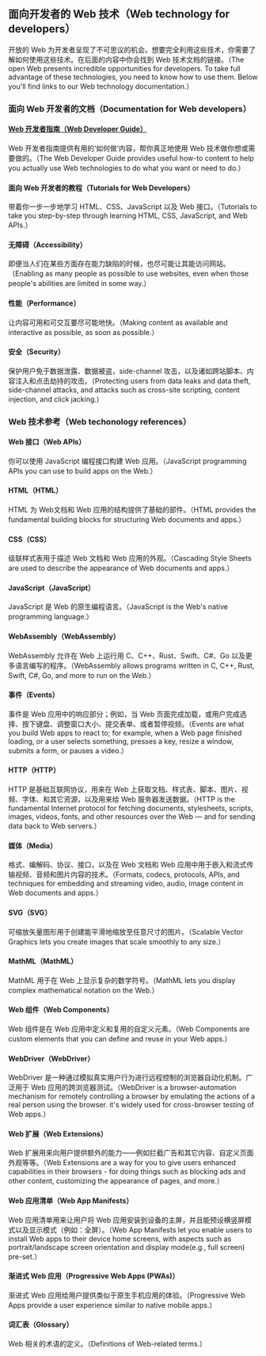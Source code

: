 ## 面向开发者的 Web 技术（Web technology for developers）

开放的 Web 为开发者呈现了不可思议的机会。想要完全利用这些技术，你需要了解如何使用这些技术。在后面的内容中你会找到 Web 技术文档的链接。（The open Web presents incredible opportunities for developers. To take full advantage of these technologies, you need to know how to use them. Below you'll find links to our Web technology documentation.）

### 面向 Web 开发者的文档（Documentation for Web developers）

#### [Web 开发者指南（Web Developer Guide）](./Guide/)

Web 开发者指南提供有用的‘如何做’内容，帮你真正地使用 Web 技术做你想或需要做的。（The Web Developer Guide provides useful how-to content to help you actually use Web technologies to do what you want or need to do.）

#### 面向 Web 开发者的教程（Tutorials for Web Developers）

带着你一步一步地学习 HTML、CSS、JavaScript 以及 Web 接口。（Tutorials to take you step-by-step through learning HTML, CSS, JavaScript, and Web APIs.）

#### 无障碍（Accessibility）

即便当人们在某些方面存在能力缺陷的时候，也尽可能让其能访问网站。（Enabling as many people as possible to use websites, even when those people's abilities are limited in some way.）

#### 性能（Performance）

让内容可用和可交互要尽可能地快。（Making content as available and interactive as possible, as soon as possible.）

#### 安全（Security）

保护用户免于数据泄露、数据被盗，side-channel 攻击，以及诸如跨站脚本、内容注入和点击劫持的攻击。（Protecting users from data leaks and data theft, side-channel attacks, and attacks such as cross-site scripting, content injection, and click jacking.）

### Web 技术参考（Web techonology references）

#### Web 接口（Web APIs）

你可以使用 JavaScript 编程接口构建 Web 应用。（JavaScript programming APIs you can use to build apps on the Web.）

#### HTML（HTML）

HTML 为 Web文档和 Web 应用的结构提供了基础的部件。（HTML provides the fundamental building blocks for structuring Web documents and apps.）

#### CSS（CSS）

级联样式表用于描述 Web 文档和 Web 应用的外观。（Cascading Style Sheets are used to describe the appearance of Web documents and apps.）

#### JavaScript（JavaScript）

JavaScript 是 Web 的原生编程语言。（JavaScript is the Web's native programming language.）

#### WebAssembly（WebAssembly）

WebAssembly 允许在 Web 上运行用 C、C++、Rust、Swift、C#、Go 以及更多语言编写的程序。（WebAssembly allows programs written in C, C++, Rust, Swift, C#, Go, and more to run on the Web.）

#### 事件（Events）

事件是 Web 应用中的响应部分；例如，当 Web 页面完成加载，或用户完成选择、按下键盘、调整窗口大小、提交表单、或者暂停视频。（Events are what you build Web apps to react to; for example, when a Web page finished loading, or a user selects something, presses a key, resize a window, submits a form, or pauses a video.）

#### HTTP（HTTP）

HTTP 是基础互联网协议，用来在 Web 上获取文档、样式表、脚本、图片、视频、字体、和其它资源，以及用来给 Web 服务器发送数据。（HTTP is the fundamental Internet protocol for fetching documents, stylesheets, scripts, images, videos, fonts, and other resources over the Web — and for sending data back to Web servers.）

#### 媒体（Media）

格式、编解码、协议、接口，以及在 Web 文档和 Web 应用中用于嵌入和流式传输视频、音频和图片内容的技术。（Formats, codecs, protocols, APIs, and techniques for embedding and streaming video, audio, image content in Web documents and apps.）

#### SVG（SVG）

可缩放矢量图形用于创建能平滑地缩放至任意尺寸的图片。（Scalable Vector Graphics lets you create images that scale smoothly to any size.）

#### MathML（MathML）

MathML 用于在 Web 上显示复杂的数学符号。（MathML lets you display complex mathematical notation on the Web.）

#### Web 组件（Web Components）

Web 组件是在 Web 应用中定义和复用的自定义元素。（Web Components are custom elements that you can define and reuse in your Web apps.）

#### WebDriver（WebDriver）

WebDriver 是一种通过模拟真实用户行为进行远程控制的浏览器自动化机制。广泛用于 Web 应用的跨浏览器测试。（WebDriver is a browser-automation mechanism for remotely controlling a browser by emulating the actions of a real person using the browser. it's widely used for cross-browser testing of Web apps.）

#### Web 扩展（Web Extensions）

Web 扩展用来向用户提供额外的能力——例如拦截广告和其它内容、自定义页面外观等等。（Web Extensions are a way for you to give users enhanced capabilities in their browsers - for doing things such as blocking ads and other content, customizing the appearance of pages, and more.）

#### Web 应用清单（Web App Manifests）

Web 应用清单用来让用户将 Web 应用安装到设备的主屏，并且能预设横竖屏模式以及显示模式（例如：全屏）。（Web App Manifests let you enable users to install Web apps to their device home screens, with aspects such as portrait/landscape screen orientation and display mode(e.g., full screen) pre-set.）

#### 渐进式 Web 应用（Progressive Web Apps (PWAs)）

渐进式 Web 应用给用户提供类似于原生手机应用的体验。（Progressive Web Apps provide a user experience similar to native mobile apps.）

#### 词汇表（Glossary）

Web 相关的术语的定义。（Definitions of Web-related terms.）